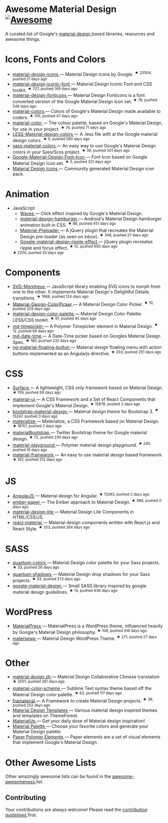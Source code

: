 <h1>
 Awesome Material Design
 <a href="https://github.com/sindresorhus/awesome">
  <img alt="Awesome" src="https://cdn.rawgit.com/sindresorhus/awesome/d7305f38d29fed78fa85652e3a63e154dd8e8829/media/badge.svg"/>
 </a>
</h1>
<p>
 A curated list of Google's
 <a href="http://www.google.com/design/spec">
  material design
 </a>
 based libraries, resources and awesome things.
</p>
<h1>
 Icons, Fonts and Colors
</h1>
<ul>
 <li>
  <a href="https://github.com/google/material-design-icons">
   material-design-icons
  </a>
  — Material Design icons by Google.
  <sup>
   &#9733 23504, pushed 21 days ago
  </sup>
 </li>
 <li>
  <a href="https://github.com/zavoloklom/material-design-iconic-font">
   material-design-iconic-font
  </a>
  — Material Design Iconic Font and CSS toolkit.
  <sup>
   &#9733 727, pushed 169 days ago
  </sup>
 </li>
 <li>
  <a href="https://github.com/designjockey/material-design-fonticons">
   material-design-fonticons
  </a>
  — Material Design Fonticons is a font converted version of the Google Material Design Icon set.
  <sup>
   &#9733 76, pushed 546 days ago
  </sup>
 </li>
 <li>
  <a href="https://github.com/shuhei/material-colors">
   material-colors
  </a>
  — Colors of Google's Material Design made available to coders.
  <sup>
   &#9733 105, pushed 47 days ago
  </sup>
 </li>
 <li>
  <a href="https://github.com/mrmlnc/material-color">
   material-color
  </a>
  — The colour palette, based on Google's Material Design, for use in your project.
  <sup>
   &#9733 74, pushed 71 days ago
  </sup>
 </li>
 <li>
  <a href="https://github.com/tisign/LESS-Material-design-colors">
   LESS-Material-design-colors
  </a>
  — A .less file with al the Google material design colors.
  <sup>
   &#9733 6, pushed 580 days ago
  </sup>
 </li>
 <li>
  <a href="https://github.com/minusfive/sass-material-colors">
   sass-material-colors
  </a>
  — An easy way to use Google's Material Design colors in your Sass/Scss project.
  <sup>
   &#9733 39, pushed 501 days ago
  </sup>
 </li>
 <li>
  <a href="https://github.com/Seb-L/Google-Material-Design-Font-Icon">
   Google-Material-Design-Font-Icon
  </a>
  — Font Icon based on Google Material Design Icon set.
  <sup>
   &#9733 5, pushed 321 days ago
  </sup>
 </li>
 <li>
  <a href="https://materialdesignicons.com/">
   Material Design Icons
  </a>
  — Community generated Material Design icon pack.
 </li>
</ul>
<h1>
 Animation
</h1>
<ul>
 <li>
  JavaScript
  <ul>
   <li>
    <a href="https://github.com/fians/Waves">
     Waves
    </a>
    — Click effect inspired by Google's Material Design.
   </li>
   <li>
    <a href="https://github.com/swirlycheetah/material-design-hamburger">
     material-design-hamburger
    </a>
    — Android's Material Design hamburger animation built in CSS.
    <sup>
     &#9733 86, pushed 451 days ago
    </sup>
   </li>
   <li>
    <a href="https://github.com/aarondo/Material-Preloader">
     Material-Preloader
    </a>
    — A jQuery plugin that recreates the Material Design pre-loader (as seen on inbox).
    <sup>
     &#9733 348, pushed 27 days ago
    </sup>
   </li>
   <li>
    <a href="https://github.com/ninox92/Google-material-design-ripple-effect">
     Google-material-design-ripple-effect
    </a>
    — jQuery plugin recreates ripple and focus effect.
    <sup>
     &#9733 12, pushed 650 days ago
    </sup>
   </li>
  </ul>
  <sup>
   &#9733 2250, pushed 20 days ago
  </sup>
 </li>
</ul>
<h1>
 Components
</h1>
<ul>
 <li>
  <a href="https://github.com/alexk111/SVG-Morpheus">
   SVG-Morpheus
  </a>
  — JavaScript library enabling SVG icons to morph from one to the other. It implements Material Design's Delightful Details transitions.
  <sup>
   &#9733 1988, pushed 124 days ago
  </sup>
 </li>
 <li>
  <a href="https://github.com/Fraina/Material-Design-ColorPicker">
   Material-Design-ColorPicker
  </a>
  — A Material Design Color Picker.
  <sup>
   &#9733 10, pushed 329 days ago
  </sup>
 </li>
 <li>
  <a href="https://github.com/zavoloklom/material-design-color-palette">
   material-design-color-palette
  </a>
  — Material Design Color Palette: LESS/CSS toolkit.
  <sup>
   &#9733 97, pushed 45 days ago
  </sup>
 </li>
 <li>
  <a href="https://github.com/dotlouis/md-timepicker">
   md-timepicker
  </a>
  — A Polymer Timepicker element in Material Design.
  <sup>
   &#9733 12, pushed 69 days ago
  </sup>
 </li>
 <li>
  <a href="https://github.com/SimeonC/md-date-time">
   md-date-time
  </a>
  — A Date-Time picker based on Googles Material Design Spec.
  <sup>
   &#9733 180, pushed 232 days ago
  </sup>
 </li>
 <li>
  <a href="https://github.com/nobitagit/ng-material-floating-button">
   ng-material-floating-button
  </a>
  — Material design floating menu with action buttons implemented as an Angularjs directive.
  <sup>
   &#9733 333, pushed 251 days ago
  </sup>
 </li>
</ul>
<h1>
 CSS
</h1>
<ul>
 <li>
  <a href="https://github.com/mildrenben/surface">
   Surface
  </a>
  — A lightweight, CSS only framework based on Material Design.
  <sup>
   &#9733 109, pushed 69 days ago
  </sup>
 </li>
 <li>
  <a href="https://github.com/callemall/material-ui">
   material-ui
  </a>
  — A CSS Framework and a Set of React Components that Implement Google's Material Design.
  <sup>
   &#9733 15878, pushed 2 days ago
  </sup>
 </li>
 <li>
  <a href="https://github.com/FezVrasta/bootstrap-material-design">
   bootstrap-material-design
  </a>
  — Material design theme for Bootstrap 3.
  <sup>
   &#9733 15247, pushed 3 days ago
  </sup>
 </li>
 <li>
  <a href="https://github.com/Dogfalo/materialize">
   materialize
  </a>
  — Materialize, a CSS Framework based on Material Design.
  <sup>
   &#9733 18157, pushed 2 days ago
  </sup>
 </li>
 <li>
  <a href="https://github.com/throrin19/materialBootstrap">
   materialBootstrap
  </a>
  — Twitter Bootstrap theme for Google material design.
  <sup>
   &#9733 72, pushed 230 days ago
  </sup>
 </li>
 <li>
  <a href="https://github.com/ebidel/material-playground">
   material-playground
  </a>
  — Polymer material design playground.
  <sup>
   &#9733 240, pushed 18 days ago
  </sup>
 </li>
 <li>
  <a href="https://github.com/nt1m/material-framework">
   material-framework
  </a>
  — An easy to use material design based framework.
  <sup>
   &#9733 192, pushed 212 days ago
  </sup>
 </li>
</ul>
<h1>
 JS
</h1>
<ul>
 <li>
  <a href="https://github.com/angular/material">
   AngularJS
  </a>
  — Material design for Angular.
  <sup>
   &#9733 13393, pushed 2 days ago
  </sup>
 </li>
 <li>
  <a href="https://github.com/miguelcobain/ember-paper">
   ember-paper
  </a>
  — The Ember approach to Material Design.
  <sup>
   &#9733 486, pushed 0 days ago
  </sup>
 </li>
 <li>
  <a href="https://github.com/google/material-design-lite/">
   material-design-lite
  </a>
  — Material Design Lite Components in HTML/CSS/JS.
 </li>
 <li>
  <a href="https://github.com/BerkeleyTrue/react-material">
   react-material
  </a>
  — Material design components written with React.js and React Style.
  <sup>
   &#9733 353, pushed 264 days ago
  </sup>
 </li>
</ul>
<h1>
 SASS
</h1>
<ul>
 <li>
  <a href="https://github.com/nkpfstr/quantum-colors">
   quantum-colors
  </a>
  — Material Design color palette for your Sass projects.
  <sup>
   &#9733 33, pushed 26 days ago
  </sup>
 </li>
 <li>
  <a href="https://github.com/nkpfstr/quantum-shadows">
   quantum-shadows
  </a>
  — Material Design drop shadows for your Sass projects.
  <sup>
   &#9733 33, pushed 573 days ago
  </sup>
 </li>
 <li>
  <a href="https://github.com/axyz/google-material-design">
   google-material-design
  </a>
  — Small SASS library inspired by google material design guidelines.
  <sup>
   &#9733 14, pushed 638 days ago
  </sup>
 </li>
</ul>
<h1>
 WordPress
</h1>
<ul>
 <li>
  <a href="https://github.com/alexpatin/MaterialPress">
   MaterialPress
  </a>
  — MaterialPress is a WordPress theme, influenced heavily by Google's Material Design philosophy.
  <sup>
   &#9733 108, pushed 416 days ago
  </sup>
 </li>
 <li>
  <a href="https://github.com/braginteractive/materialwp">
   materialwp
  </a>
  — Material Design WordPress Theme.
  <sup>
   &#9733 271, pushed 27 days ago
  </sup>
 </li>
</ul>
<h1>
 Other
</h1>
<ul>
 <li>
  <a href="https://github.com/1sters/material_design_zh">
   material
   <em>
    design
   </em>
   zh
  </a>
  — Material Design Collaborative Chinese translation
  <sup>
   &#9733 2001, pushed 261 days ago
  </sup>
 </li>
 <li>
  <a href="https://github.com/paradox41/material-color-scheme">
   material-color-scheme
  </a>
  — Sublime Text syntax theme based off the Material Design color palette.
  <sup>
   &#9733 63, pushed 117 days ago
  </sup>
 </li>
 <li>
  <a href="https://github.com/Framaterial/framaterial">
   framaterial
  </a>
  — A Framework to create Material Design projects.
  <sup>
   &#9733 38, pushed 202 days ago
  </sup>
 </li>
 <li>
  <a href="http://themeforest.net/tags/material%20design">
   Material Design Templates
  </a>
  — Various material design inspired themes and templates on ThemeForest.
 </li>
 <li>
  <a href="http://www.materialup.com/">
   MaterialUp
  </a>
  — Get your daily dose of Material design inspiration!
 </li>
 <li>
  <a href="http://www.materialpalette.com/">
   Material Palette
  </a>
  — Choose your favorite colors and generate your Material Design palette.
 </li>
 <li>
  <a href="https://elements.polymer-project.org/browse?package=paper-elements">
   Paper Polymer Elements
  </a>
  — Paper elements are a set of visual elements that implement Google's Material Design.
 </li>
</ul>
<h1>
 Other Awesome Lists
</h1>
<p>
 Other amazingly awesome lists can be found in the
 <a href="https://github.com/bayandin/awesome-awesomeness">
  awesome-awesomeness
 </a>
 list.
</p>
<h2>
 Contributing
</h2>
<p>
 Your contributions are always welcome! Please read the
 <a href="contributing.md">
  contribution guidelines
 </a>
 first.
</p>
